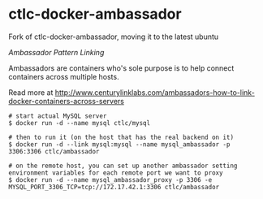 ctlc-docker-ambassador
======================

Fork of ctlc-docker-ambassador, moving it to the latest ubuntu

*Ambassador Pattern Linking*

Ambassadors are containers who's sole purpose is to help connect containers across multiple hosts.

Read more at http://www.centurylinklabs.com/ambassadors-how-to-link-docker-containers-across-servers

	# start actual MySQL server
	$ docker run -d --name mysql ctlc/mysql

	# then to run it (on the host that has the real backend on it)
	$ docker run -d --link mysql:mysql --name mysql_ambassador -p 3306:3306 ctlc/ambassador

	# on the remote host, you can set up another ambassador setting environment variables for each remote port we want to proxy
	$ docker run -d --name mysql_ambassador_proxy -p 3306 -e MYSQL_PORT_3306_TCP=tcp://172.17.42.1:3306 ctlc/ambassador
